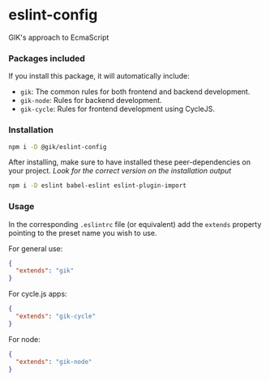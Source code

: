 # eslint-config
GIK's approach to EcmaScript

### Packages included
If you install this package, it will automatically include:

- `gik`: The common rules for both frontend and backend development.
- `gik-node`: Rules for backend development.
- `gik-cycle`: Rules for frontend development using CycleJS.


### Installation

```bash
npm i -D @gik/eslint-config
```

After installing, make sure to have installed these peer-dependencies on your project.
*Look for the correct version on the installation output*

``` bash
npm i -D eslint babel-eslint eslint-plugin-import
```

### Usage

In the corresponding `.eslintrc` file (or equivalent) add the `extends` property pointing
to the preset name you wish to use.


For general use:
``` json
{
  "extends": "gik"
}
```

For cycle.js apps:
``` json
{
  "extends": "gik-cycle"
}
```

For node:
``` json
{
  "extends": "gik-node"
}
```
